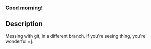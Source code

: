 ### Good morning!

## Description

Messing with git, in a different branch. If you're seeing thing, you're wonderful =].
